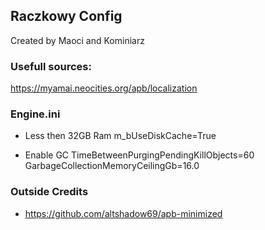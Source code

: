 ## Raczkowy Config

Created by Maoci and Kominiarz


### Usefull sources:
https://myamai.neocities.org/apb/localization



### Engine.ini


- Less then 32GB Ram
m_bUseDiskCache=True

- Enable GC
TimeBetweenPurgingPendingKillObjects=60
GarbageCollectionMemoryCeilingGb=16.0

### Outside Credits
- https://github.com/altshadow69/apb-minimized
